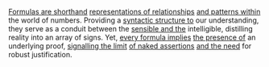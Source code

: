 
[Formulas are shorthand](1/1/2/3/2/1/.Formula) [representations of relationships](1/1/3/1/1/2/3/.Representational) [and patterns within](3/3/2/2/1/3/.Themes%20and%20Motifs) the world of numbers. Providing a [syntactic structure to](3/1/1/2/1/1/2/1/3/.Structure%20of%20Sentences) our understanding, they serve as a conduit between the [sensible and the](2/1/2/3/3/2/.Pragmatism) intelligible, distilling reality into an array of signs. Yet, [every formula implies](1/1/2/3/2/1/.Formula) [the presence of](1/1/2/1/1/.Presence) an underlying proof, [signalling the limit](1/2/1/1/2/3/1/3/.Limit) [of naked assertions](1/1/2/3/2/2/.Proof) [and the need](3/1/3/3/2/2/1/3/.Necessity) for robust justification.

